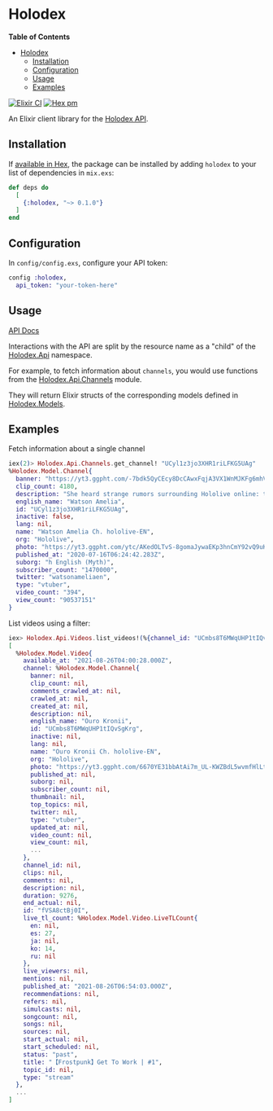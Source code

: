 # Holodex

<!-- markdown-toc start - Don't edit this section. Run M-x markdown-toc-refresh-toc -->
**Table of Contents**

- [Holodex](#holodex)
    - [Installation](#installation)
    - [Configuration](#configuration)
    - [Usage](#usage)
    - [Examples](#examples)

<!-- markdown-toc end -->


[![Elixir CI](https://github.com/DaniruKun/ex-holodex/actions/workflows/ci.yml/badge.svg)](https://github.com/DaniruKun/ex-holodex/actions/workflows/ci.yml)
[![Hex pm](https://img.shields.io/hexpm/v/holodex.svg)](https://hex.pm/packages/holodex)

An Elixir client library for the [Holodex API](https://holodex.stoplight.io).

## Installation

If [available in Hex](https://hex.pm/docs/publish), the package can be installed
by adding `holodex` to your list of dependencies in `mix.exs`:

```elixir
def deps do
  [
    {:holodex, "~> 0.1.0"}
  ]
end
```

## Configuration

In `config/config.exs`, configure your API token:

```elixir
config :holodex,
  api_token: "your-token-here"
```

## Usage

[API Docs](https://hexdocs.pm/holodex/)

Interactions with the API are split by the resource name as a "child" of the [Holodex.Api](./lib/api) namespace.

For example, to fetch information about `channels`, you would use functions from the [Holodex.Api.Channels](./lib/api/channels.ex) module.

They will return Elixir structs of the corresponding models defined in [Holodex.Models](./lib/model).

## Examples

Fetch information about a single channel

```elixir
iex(2)> Holodex.Api.Channels.get_channel! "UCyl1z3jo3XHR1riLFKG5UAg"
%Holodex.Model.Channel{
  banner: "https://yt3.ggpht.com/-7bdk5QyCEcy8DcCAwxFqjA3VX1WnMJKFg6mhVCqnL6z4S0boWQ1JkIgyCGXN8amRnYdQNkn",
  clip_count: 4180,
  description: "She heard strange rumors surrounding Hololive online: talking foxes, magical squirrels, superhuman dogs, and more. Soon after beginning her investigation on Hololive, and just out of interest, she decided to become an idol herself! She loves to pass her time training her reflexes with FPS games, and challenging herself with puzzle games.\nIt's elementary, right?\n\nFor Inquiries\nCover Corp: http://cover-corp.com/\nOfficial Twitter: https://twitter.com/hololive_En",
  english_name: "Watson Amelia",
  id: "UCyl1z3jo3XHR1riLFKG5UAg",
  inactive: false,
  lang: nil,
  name: "Watson Amelia Ch. hololive-EN",
  org: "Hololive",
  photo: "https://yt3.ggpht.com/ytc/AKedOLTvS-8gomaJywaEKp3hnCmY92vQ9uKpy8rMAx3a=s800-c-k-c0x00ffffff-no-rj",
  published_at: "2020-07-16T06:24:42.283Z",
  suborg: "h English (Myth)",
  subscriber_count: "1470000",
  twitter: "watsonameliaen",
  type: "vtuber",
  video_count: "394",
  view_count: "90537151"
}
```

List videos using a filter:

```elixir
iex> Holodex.Api.Videos.list_videos!(%{channel_id: "UCmbs8T6MWqUHP1tIQvSgKrg", status: "past"})
[
  %Holodex.Model.Video{
    available_at: "2021-08-26T04:00:28.000Z",
    channel: %Holodex.Model.Channel{
      banner: nil,
      clip_count: nil,
      comments_crawled_at: nil,
      crawled_at: nil,
      created_at: nil,
      description: nil,
      english_name: "Ouro Kronii",
      id: "UCmbs8T6MWqUHP1tIQvSgKrg",
      inactive: nil,
      lang: nil,
      name: "Ouro Kronii Ch. hololive-EN",
      org: "Hololive",
      photo: "https://yt3.ggpht.com/6670YE31bbAtAi7m_UL-KWZBdL5wvmfHlLtcS4HxsBZBQNqmAk7Y-iiIOjawO_0HYXpS4HfC=s800-c-k-c0x00ffffff-no-rj",
      published_at: nil,
      suborg: nil,
      subscriber_count: nil,
      thumbnail: nil,
      top_topics: nil,
      twitter: nil,
      type: "vtuber",
      updated_at: nil,
      video_count: nil,
      view_count: nil,
      ...
    },
    channel_id: nil,
    clips: nil,
    comments: nil,
    description: nil,
    duration: 9276,
    end_actual: nil,
    id: "fVSA8ctBj0I",
    live_tl_count: %Holodex.Model.Video.LiveTLCount{
      en: nil,
      es: 27,
      ja: nil,
      ko: 14,
      ru: nil
    },
    live_viewers: nil,
    mentions: nil,
    published_at: "2021-08-26T06:54:03.000Z",
    recommendations: nil,
    refers: nil,
    simulcasts: nil,
    songcount: nil,
    songs: nil,
    sources: nil,
    start_actual: nil,
    start_scheduled: nil,
    status: "past",
    title: "【Frostpunk】Get To Work | #1",
    topic_id: nil,
    type: "stream"
  },
  ...
]
```
